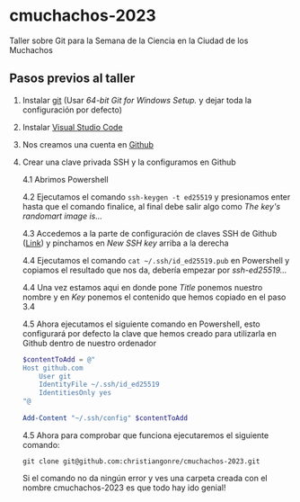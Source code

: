 # cmuchachos-2023
Taller sobre Git para la Semana de la Ciencia en la Ciudad de los Muchachos

## Pasos previos al taller
1. Instalar [git](https://git-scm.com/download/win) (Usar *64-bit Git for Windows Setup.* y dejar toda la configuración por defecto)
2. Instalar [Visual Studio Code](https://code.visualstudio.com/)
3. Nos creamos una cuenta en [Github](https://github.com/)
4. Crear una clave privada SSH y la configuramos en Github

    4.1  Abrimos Powershell

    4.2 Ejecutamos el comando `ssh-keygen -t ed25519` y presionamos enter hasta que el comando finalice, al final debe salir algo como *The key's randomart image is...*

    4.3 Accedemos a la parte de configuración de claves SSH de Github ([Link](https://github.com/settings/keys)) y pinchamos en *New SSH key* arriba a la derecha

    4.4 Ejecutamos el comando `cat ~/.ssh/id_ed25519.pub` en Powershell y copiamos el resultado que nos da, debería empezar por *ssh-ed25519...*

    4.4 Una vez estamos aqui en donde pone *Title* ponemos nuestro nombre y en *Key* ponemos el contenido que hemos copiado en el paso 3.4

    4.5 Ahora ejecutamos el siguiente comando en Powershell, esto configurará por defecto la clave que hemos creado para utilizarla en Github dentro de nuestro ordenador

    ```powershell
    $contentToAdd = @"
    Host github.com
        User git
        IdentityFile ~/.ssh/id_ed25519
        IdentitiesOnly yes
    "@
        
    Add-Content "~/.ssh/config" $contentToAdd
    ```

    4.5 Ahora para comprobar que funciona ejecutaremos el siguiente comando:
    ```
    git clone git@github.com:christiangonre/cmuchachos-2023.git
    ```
    Si el comando no da ningún error y ves una carpeta creada con el nombre cmuchachos-2023 es que todo hay ido genial!

